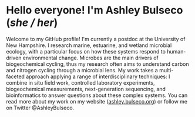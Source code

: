 # Hello everyone! I'm Ashley Bulseco (_she / her_) 
Welcome to my GitHub profile! I'm currently a postdoc at the University of New Hampshire. I research marine, estuarine, and wetland microbial ecology, with a particular focus on how these systems respond to human-driven environmental change. Microbes are the main drivers of biogeochemical cycling, thus my research often aims to understand carbon and nitrogen cycling through a microbial lens. My work takes a multi-faceted approach applying a range of interdisciplinary techniques: I combine in situ field work, controlled laboratory experiments, biogeochemical measurements, next-generation sequencing, and bioinformatics to answer questions about these complex systems. You can read more about my work on my website ([ashley.bulseco.org](https://ashley.bulseco.org)) or follow me on Twitter @AshleyBulseco. 
